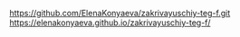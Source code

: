 https://github.com/ElenaKonyaeva/zakrivayuschiy-teg-f.git
https://elenakonyaeva.github.io/zakrivayuschiy-teg-f/